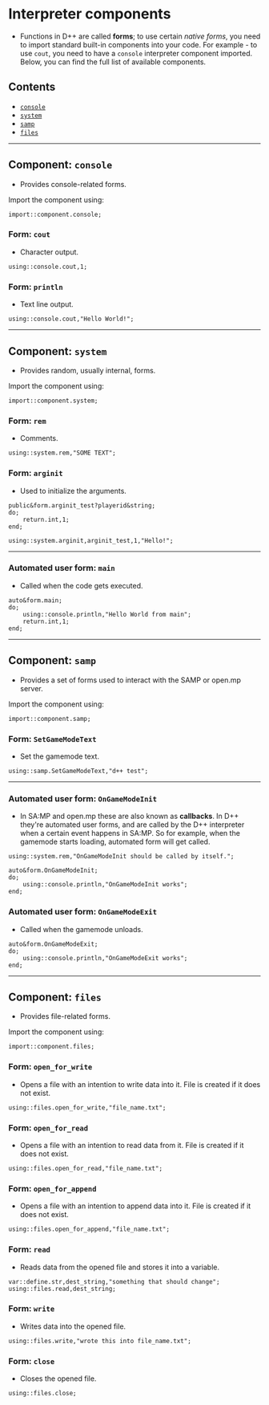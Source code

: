 # Interpreter components
- Functions in D++ are called **forms**; to use certain *native forms*, you need to import standard built-in components into your code. For example - to use `cout`, you need to have a `console` interpreter component imported. Below, you can find the full list of available components.

## Contents
- [`console`](#component-console)
- [`system`](#component-system)
- [`samp`](#component-samp)
- [`files`](#component-files)

---------------------------------------------------------------------------------------------------------

## Component: `console`
- Provides console-related forms.

Import the component using:
```pawn
import::component.console;
```

### Form: `cout`
- Character output.

```pawn
using::console.cout,1;
```

### Form: `println`
- Text line output.

```pawn
using::console.cout,"Hello World!";
```

---------------------------------------------------------------------------------------------------------

## Component: `system`
- Provides random, usually internal, forms.

Import the component using:
```pawn
import::component.system;
```

### Form: `rem`
- Comments.
```pawn
using::system.rem,"SOME TEXT";
```

### Form: `arginit`
- Used to initialize the arguments.

```pawn
public&form.arginit_test?playerid&string;
do;
	return.int,1;
end;

using::system.arginit,arginit_test,1,"Hello!";
```

---------------------------------------------------------------------------------------------------------

### Automated user form: `main`

- Called when the code gets executed.

```pawn
auto&form.main;
do;
	using::console.println,"Hello World from main";
	return.int,1;
end;
```


---------------------------------------------------------------------------------------------------------

## Component: `samp`
- Provides a set of forms used to interact with the SAMP or open.mp server.

Import the component using:
```pawn
import::component.samp;
```

### Form: `SetGameModeText`

- Set the gamemode text.

```pawn
using::samp.SetGameModeText,"d++ test";
```

---------------------------------------------------------------------------------------------------------

### Automated user form: `OnGameModeInit`

- In SA:MP and open.mp these are also known as **callbacks**. In D++ they're automated user forms, and are called by the D++ interpreter when a certain event happens in SA:MP. So for example, when the gamemode starts loading, automated form will get called.

```pawn
using::system.rem,"OnGameModeInit should be called by itself.";

auto&form.OnGameModeInit;
do;
	using::console.println,"OnGameModeInit works";
end;
```

### Automated user form: `OnGameModeExit`

- Called when the gamemode unloads.

```pawn
auto&form.OnGameModeExit;
do;
	using::console.println,"OnGameModeExit works";
end;
```

---------------------------------------------------------------------------------------------------------


## Component: `files`
- Provides file-related forms.

Import the component using:
```pawn
import::component.files;
```

### Form: `open_for_write`
- Opens a file with an intention to write data into it. File is created if it does not exist.

```pawn
using::files.open_for_write,"file_name.txt";
```

### Form: `open_for_read`
- Opens a file with an intention to read data from it. File is created if it does not exist.

```pawn
using::files.open_for_read,"file_name.txt";
```

### Form: `open_for_append`
- Opens a file with an intention to append data into it. File is created if it does not exist.

```pawn
using::files.open_for_append,"file_name.txt";
```

### Form: `read`
- Reads data from the opened file and stores it into a variable.

```pawn
var::define.str,dest_string,"something that should change";
using::files.read,dest_string;
```

### Form: `write`
- Writes data into the opened file.

```pawn
using::files.write,"wrote this into file_name.txt";
```

### Form: `close`
- Closes the opened file.

```pawn
using::files.close;
```